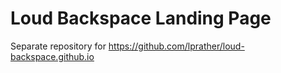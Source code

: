 # Loud Backspace Landing Page

Separate repository for https://github.com/lprather/loud-backspace.github.io

